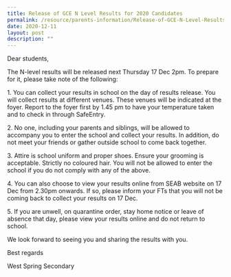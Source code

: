 ```yaml
---
title: Release of GCE N Level Results for 2020 Candidates
permalink: /resource/parents-information/Release-of-GCE-N-Level-Results-for-2020-Candidates
date: 2020-12-11
layout: post
description: ""
---
```

Dear students,

The N-level results will be released next Thursday 17 Dec 2pm. To prepare for it, please take note of the following:

1\. You can collect your results in school on the day of results release. You will collect results at different venues. These venues will be indicated at the foyer. Report to the foyer first by 1.45 pm to have your temperature taken and to check in through SafeEntry.

2\. No one, including your parents and siblings, will be allowed to accompany you to enter the school and collect your results. In addition, do not meet your friends or gather outside school to come back together.

3\. Attire is school uniform and proper shoes. Ensure your grooming is acceptable. Strictly no coloured hair. You will not be allowed to enter the school if you do not comply with any of the above.

4\. You can also choose to view your results online from SEAB website on 17 Dec from 2.30pm onwards. If so, please inform your FTs that you will not be coming back to collect your results on 17 Dec.

5\. If you are unwell, on quarantine order, stay home notice or leave of absence that day, please view your results online and do not return to school.

We look forward to seeing you and sharing the results with you.

Best regards

West Spring Secondary